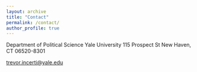 ```yaml
---
layout: archive
title: "Contact"
permalink: /contact/
author_profile: true
---
```


Department of Political Science
Yale University
115 Prospect St
New Haven, CT 06520-8301

trevor.incerti@yale.edu